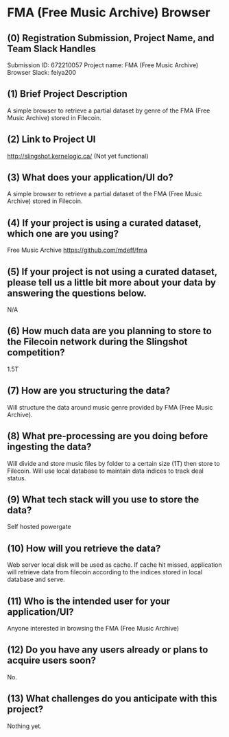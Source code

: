 # FMA (Free Music Archive) Browser

## (0) Registration Submission, Project Name, and Team Slack Handles

Submission ID: 672210057
Project name: FMA (Free Music Archive) Browser
Slack: feiya200

## (1) Brief Project Description

A simple browser to retrieve a partial dataset by genre of the FMA (Free Music Archive) stored in Filecoin.

## (2) Link to Project UI

http://slingshot.kernelogic.ca/  (Not yet functional)

## (3) What does your application/UI do?

A simple browser to retrieve a partial dataset of the FMA (Free Music Archive) stored in Filecoin.

## (4) If your project is using a curated dataset, which one are you using?

Free Music Archive https://github.com/mdeff/fma

## (5) If your project is not using a curated dataset, please tell us a little bit more about your data by answering the questions below.

N/A

## (6) How much data are you planning to store to the Filecoin network during the Slingshot competition?

1.5T

## (7) How are you structuring the data?

Will structure the data around music genre provided by FMA (Free Music Archive).

## (8) What pre-processing are you doing before ingesting the data?

Will divide and store music files by folder to a certain size (1T) then store to Filecoin. Will use local database to maintain data indices to track deal status.

## (9)  What tech stack will you use to store the data?

Self hosted powergate

## (10) How will you retrieve the data?

Web server local disk will be used as cache. If cache hit missed, application will retrieve data from filecoin according to the indices stored in local database and serve.

## (11) Who is the intended user for your application/UI?

Anyone interested in browsing the FMA (Free Music Archive)

## (12) Do you have any users already or plans to acquire users soon?

No.

## (13) What challenges do you anticipate with this project?

Nothing yet.